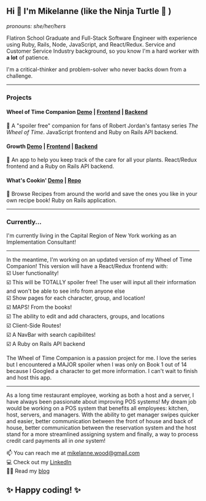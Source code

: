 ## Hi 👋 I'm Mikelanne (like the Ninja Turtle 🐢 )
<i>pronouns: she/her/hers</i>

Flatiron School Graduate and Full-Stack Software Engineer with experience using Ruby, Rails, Node, JavaScript, and React/Redux. Service and Customer Service Industry background, so you know I'm a hard worker with <b>a lot</b> of patience. 

I'm a critical-thinker and problem-solver who never backs down from a challenge.

<hr/>

### Projects

#### Wheel of Time Companion [Demo](https://www.youtube.com/watch?v=E6fsvtIOj-E) | [Frontend](https://github.com/Mikelanne/wheel_of_javascript) | [Backend](https://github.com/Mikelanne/wheel_backend)

🐉 A "spoiler free" companion for fans of Robert Jordan's fantasy series <i>The Wheel of Time</i>. JavaScript frontend and Ruby on Rails API backend.

#### Growth [Demo](https://www.youtube.com/watch?v=WkjkM6A-7eM) | [Frontend](https://github.com/Mikelanne/growth-frontend) | [Backend](https://github.com/Mikelanne/growth-backend)

🌱 An app to help you keep track of the care for all your plants. React/Redux frontend and a Ruby on Rails API backend.

#### What's Cookin' [Demo](https://www.youtube.com/watch?v=VwIh8vUIBps) | [Repo](https://github.com/Mikelanne/WhatsCookin)

🍝 Browse Recipes from around the world and save the ones you like in your own recipe book! Ruby on Rails application.

<hr/>

### Currently...

I'm currently living in the Capital Region of New York working as an Implementation Consultant! 

<hr/>

In the meantime, I'm working on an updated version of my Wheel of Time Companion! This version will have a React/Redux frontend with: <br/>
:ballot_box_with_check: User functionality! <br/>
:ballot_box_with_check: This will be TOTALLY spoiler free! The user will input all their information and won't be able to see info from anyone else <br/>
:ballot_box_with_check: Show pages for each character, group, and location! <br/>
:ballot_box_with_check: MAPS! From the books! <br/>
:ballot_box_with_check: The ability to edit and add characters, groups, and locations <br/>
:ballot_box_with_check: Client-Side Routes! <br/>
:ballot_box_with_check: A NavBar with search capibilites! <br/>
:ballot_box_with_check: A Ruby on Rails API backend <br/>

The Wheel of Time Companion is a passion project for me. I love the series but I encountered a MAJOR spoiler when I was only on Book 1 out of 14 because I Googled a character to get more information. I can't wait to finish and host this app.

<hr/>

As a long time restaurant employee, working as both a host and a server, I have always been passionate about improving POS systems! My dream job would be working on a POS system that benefits all employees: kitchen, host, servers, and managers. With the ability to get manager swipes quicker and easier, better communication between the front of house and back of house, better communication between the reservation system and the host stand for a more streamlined assigning system and finally, a way to process credit card payments all in _one_ system! 

📫  You can reach me at mikelanne.wood@gmail.com <br/>
:computer: Check out my [LinkedIn](www.linkedin.com/in/mikelanne-wood) <br/>
:woman_technologist: Read my [blog](www.medium.com/@mikelanne.wood)

## :sparkles: Happy coding! :sparkles:
<!--
**Mikelanne/Mikelanne** is a ✨ _special_ ✨ repository because its `README.md` (this file) appears on your GitHub profile.

Here are some ideas to get you started:

- 🔭 I’m currently working on ...
- 🌱 I’m currently learning ...
- 👯 I’m looking to collaborate on ...
- 🤔 I’m looking for help with ...
- 💬 Ask me about ...
- 📫 How to reach me: ...
- 😄 Pronouns: ...
- ⚡ Fun fact: ...
-->
